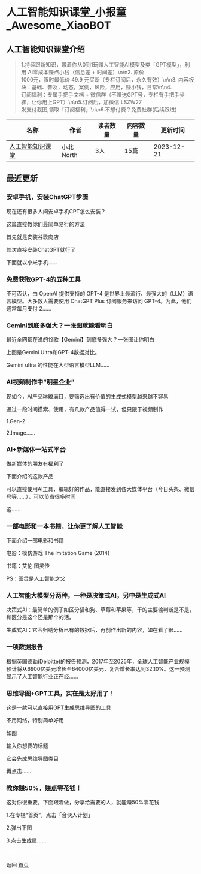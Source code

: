 # 人工智能知识课堂_小报童_Awesome_XiaoBOT

## 人工智能知识课堂介绍
> 1.持续跟新知识，带着你从0到1玩赚人工智能AI模型及类「GPT模型」，利用 AI零成本赚点小钱（信息差 + 时间差）\n\n2. 原价  
1000元，限时最低价 49.9 元买断（专栏订阅后，永久有效）\n\n3. 内容板块：基础、普及，动态，案例，风险，应用，赚小钱，日常\n\n4.  
订阅福利：专属手把手文档 + 微信群（不赠送GPT号，专栏有手把手步骤，让你用上GPT）\n\n5.订阅后，加微信:LSZW27  
发支付截图,领取「订阅福利」\n\n6.不想付费？免费社群(后续跟进)  
  


|名称|作者|读者数量|内容数量|更新时间|
|---|---|---|---|---|
|[人工智能知识课堂](https://xiaobot.net/p/LSZW27?refer=9c3f1c95-a052-465a-9902-f6d75080262a)|小北North|3人|15篇|2023-12-21|

## 最近更新
### 安卓手机，安装ChatGPT步骤

现在还有很多人问安卓手机CPT怎么安装？

这篇直接教你们最简单易行的方法

首先就是安装谷歌商店

其次直接安装ChatGPT就行了

下面就以小米手机......

### 免费获取GPT-4的五种工具

不可否认，由 OpenAl 提供支持的 GPT-4 是世界上最流行、最强大的（LLM）语言模型。大多数人需要使用 ChatGPT Plus 订阅服务来访问
GPT-4。为此，他们通常每月支付 2......

### Gemini到底多强大？一张图就能看明白

最近全网都在说的谷歌【Gemini】到底多强大？一张图让你明白

上图是Gemini Ultra和GPT-4数据对比。

Gemini ultra 的性能在大型语言模型LLM......

### AI视频制作中“明星企业”

现如今，AI产品琳琅满目，要筛选出有价值的生成式模型越来越不容易

通过一段时间摸索、使用，有几款产品值得一试，但只限于视频制作

1.Gen-2

2.Image......

### AI+新媒体一站式平台

做新媒体的朋友有福利了

下面介绍的这款产品

可以直接使用AI工具，编辑好的作品，能直接发到各大媒体平台（今日头条、微信号等......），可以节省很多时间

这......

### 一部电影和一本书籍，让你更了解人工智能

下面介绍一部电影和书籍

电影：模仿游戏 The lmitation Game (2014)

书籍：艾伦.图灵传

PS：图灵是人工智能之父

### 人工智能大模型分两种，一种是决策式AI，另中是生成式AI

决策式AI：最简单的例子如区分猫和狗、草莓和苹果等，干的主要输判断是不是，和区分是这个还是那个的活。

生成式AI：它会归纳分析已有的数据后，再创作出新的内容，如在看了很......

### 一项数据报告

根据英国德勤(Deloitte)的报告预测，2017年至2025年，全球人工智能产业规模预计将从6900亿美元增长至64000亿美元，复合增长率达到32.10%。这一预测显示了人工智能行业正在经......

### 思维导图+GPT工具，实在是太好用了！

这是一款可以直接用GPT生成思维导图的工具

不用网络，特别简单好用

如图

输入你想要的标题

它会先成思维导图类目

再点击......

### 教你赚50%，赚点零花钱！

这对你很重要，下面跟着做，分享给需要的人，就能赚50%零花钱

1.在专栏“首页”，点击「合伙人计划」

2.弹出下图

3.点击生成属......


<a href="https://github.com/Reno9527/awesome-xiaobot" style="color: white; text-decoration: none;">awesome-xiaobot</a>

返回 [首页](../README.md)
